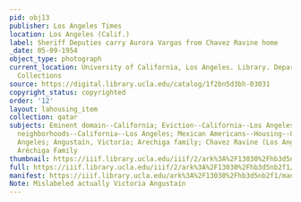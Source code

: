 ```yaml
---
pid: obj13
publisher: Los Angeles Times
location: Los Angeles (Calif.)
label: Sheriff Deputies carry Aurora Vargas from Chavez Ravine home
_date: 05-09-1954
object_type: photograph
current_location: University of California, Los Angeles. Library. Department of Special
  Collections
source: https://digital.library.ucla.edu/catalog/1f2bn5d3bh-03031
copyright_status: copyrighted
order: '12'
layout: lahousing_item
collection: qatar
subjects: Eminent domain--California; Eviction--California--Los Angeles; Mexican American
  neighborhoods--California--Los Angeles; Mexican Americans--Housing--California--Los
  Angeles; Angustaín, Victoria; Arechiga family; Chavez Ravine (Los Angeles, Calif.);
  Aréchiga Family
thumbnail: https://iiif.library.ucla.edu/iiif/2/ark%3A%2F13030%2Fhb3d5nb2f1/full/100,/0/default.jpg
full: https://iiif.library.ucla.edu/iiif/2/ark%3A%2F13030%2Fhb3d5nb2f1/full/600,/0/default.jpg
manifest: https://iiif.library.ucla.edu/ark%3A%2F13030%2Fhb3d5nb2f1/manifest
Note: Mislabeled actually Victoria Angustaín
---
```

